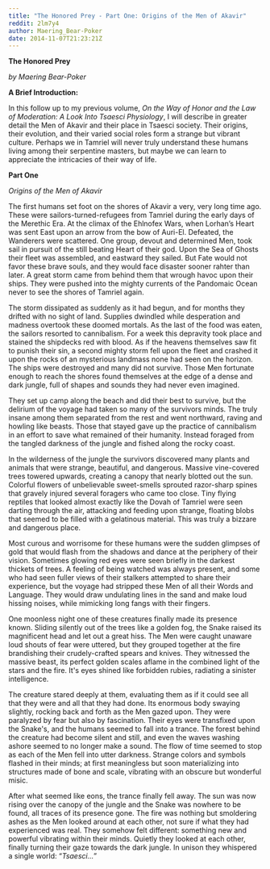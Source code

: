 ```yaml
---
title: "The Honored Prey - Part One: Origins of the Men of Akavir"
reddit: 2lm7y4
author: Maering_Bear-Poker
date: 2014-11-07T21:23:21Z
---
```


**The Honored Prey**

*by Maering Bear-Poker*

**A Brief Introduction:**

In this follow up to my previous volume, *On the Way of Honor and the Law of Moderation: A Look Into Tsaesci Physiology*, I will describe in greater detail the Men of Akavir and their place in Tsaesci society. Their origins, their evolution, and their varied social roles form a strange but vibrant culture. Perhaps we in Tamriel will never truly understand these humans living among their serpentine masters, but maybe we can learn to appreciate the intricacies of their way of life.

**Part One**

*Origins of the Men of Akavir*

The first humans set foot on the shores of Akavir a very, very long time ago. These were sailors-turned-refugees from Tamriel during the early days of the Merethic Era. At the climax of the Ehlnofex Wars, when Lorhan’s Heart was sent East upon an arrow from the bow of Auri-El. Defeated, the Wanderers were scattered. One group, devout and determined Men, took sail in pursuit of the still beating Heart of their god. Upon the Sea of Ghosts their fleet was assembled, and eastward they sailed. But Fate would not favor these brave souls, and they would face disaster sooner rahter than later. A great storm came from behind them that wrough havoc upon their ships. They were pushed into the mighty currents of the Pandomaic Ocean never to see the shores of Tamriel again.

The storm dissipated as suddenly as it had begun, and for months they drifted with no sight of land. Supplies dwindled while desperation and madness overtook these doomed mortals. As the last of the food was eaten, the sailors resorted to cannibalism. For a week this depravity took place and stained the shipdecks red with blood. As if the heavens themselves saw fit to punish their sin, a second mighty storm fell upon the fleet and crashed it upon the rocks of an mysterious landmass none had seen on the horizon. The ships were destroyed and many did not survive. 
Those Men fortunate enough to reach the shores found themselves at the edge of a dense and dark jungle, full of shapes and sounds they had never even imagined. 

They set up camp along the beach and did their best to survive, but the delirium of the voyage had taken so many of the survivors minds. The truly insane among them separated from the rest and went northward, raving and howling like beasts. Those that stayed gave up the practice of cannibalism in an effort to save what remained of their humanity. Instead foraged from the tangled darkness of the jungle and fished along the rocky coast.

In the wilderness of the jungle the survivors discovered many plants and animals that were strange, beautiful, and dangerous. Massive vine-covered trees towered upwards, creating a canopy that nearly blotted out the sun. Colorful flowers of unbelievable sweet-smells sprouted razor-sharp spines that gravely injured several foragers who came too close. Tiny flying reptiles that looked almost exactly like the Dovah of Tamriel were seen darting through the air, attacking and feeding upon strange, floating blobs that seemed to be filled with a gelatinous material. This was truly a bizzare and dangerous place.

Most curous and worrisome for these humans were the sudden glimpses of gold that would flash from the shadows and dance at the periphery of their vision. Sometimes glowing red eyes were seen briefly in the darkest thickets of trees. A feeling of being watched was always present, and some who had seen fuller views of their stalkers attempted to share their experience, but the voyage had stripped these Men of all their Words and Language. They would draw undulating lines in the sand and make loud hissing noises, while mimicking long fangs with their fingers. 

One moonless night one of these creatures finally made its presence known. Sliding silently out of the trees like a golden fog, the Snake raised its magnificent head and let out a great hiss. The Men were caught unaware loud shouts of fear were uttered, but they grouped together at the fire brandishing their crudely-crafted spears and knives. They witnessed the massive beast, its perfect golden scales aflame in the combined light of the stars and the fire. It's eyes shined like forbidden rubies, radiating a sinister intelligence.

The creature stared deeply at them, evaluating them as if it could see all that they were and all that they had done. Its enormous body swaying slightly, rocking back and forth as the Men gazed upon. They were paralyzed by fear but also by fascination. Their eyes were transfixed upon the Snake's, and the humans seemed to fall into a trance. The forest behind the creature had become silent and still, and even the waves washing ashore seemed to no longer make a sound. The flow of time seemed to stop as each of the Men fell into utter darkness. Strange colors and symbols flashed in their minds; at first meaningless but soon materializing into structures made of bone and scale, vibrating with an obscure but wonderful misic. 

After what seemed like eons, the trance finally fell away. The sun was now rising over the canopy of the jungle and the Snake was nowhere to be found, all traces of its presence gone. The fire was nothing but smoldering ashes as the Men looked around at each other, not sure if what they had experienced was real. They somehow felt different: something new and powerful vibrating within their minds. Quietly they looked at each other, finally turning their gaze towards the dark jungle. In unison they whispered a single world: “*Tsaesci...*” 

